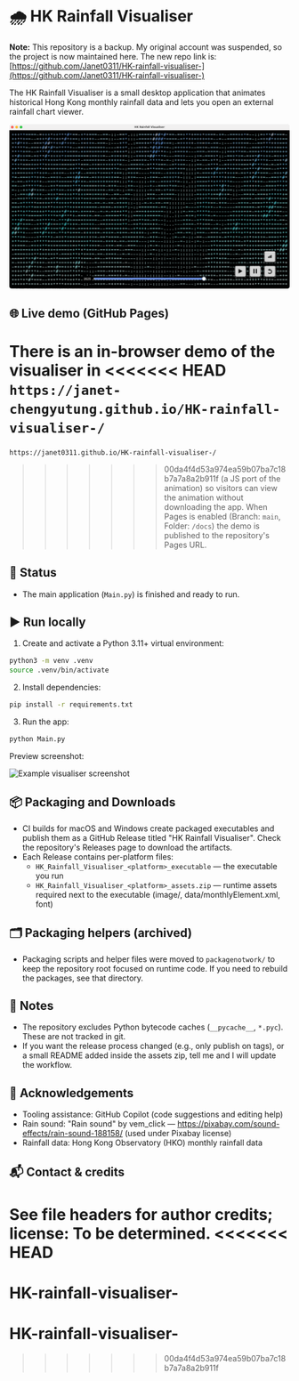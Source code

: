 
# 🌧️ HK Rainfall Visualiser

**Note:** This repository is a backup. My original account was suspended, so the project is now maintained here. The new repo link is: [https://github.com/Janet0311/HK-rainfall-visualiser-](https://github.com/Janet0311/HK-rainfall-visualiser-)

The HK Rainfall Visualiser is a small desktop application that animates historical Hong Kong monthly rainfall data and lets you open an external rainfall chart viewer.

![alt text](image/example.png)

## 🌐 Live demo (GitHub Pages)

There is an in-browser demo of the visualiser in 
<<<<<<< HEAD
`https://janet-chengyutung.github.io/HK-rainfall-visualiser-/`
=======
`https://janet0311.github.io/HK-rainfall-visualiser-/`
>>>>>>> 00da4f4d53a974ea59b07ba7c18b7a7a8a2b911f
 (a JS port of the animation) so visitors can view the animation without downloading the app. When Pages is enabled (Branch: `main`, Folder: `/docs`) the demo is published to the repository's Pages URL.

## 🔄 Status
- The main application (`Main.py`) is finished and ready to run.

## ▶️ Run locally
1. Create and activate a Python 3.11+ virtual environment:

```bash
python3 -m venv .venv
source .venv/bin/activate
```

2. Install dependencies:

```bash
pip install -r requirements.txt
```

3. Run the app:

```bash
python Main.py
```

Preview screenshot:

![Example visualiser screenshot](docs/assets/example.png)


## 📦 Packaging and Downloads
- CI builds for macOS and Windows create packaged executables and publish them as a GitHub Release titled "HK Rainfall Visualiser". Check the repository's Releases page to download the artifacts.
- Each Release contains per-platform files:
  - `HK_Rainfall_Visualiser_<platform>_executable` — the executable you run
  - `HK_Rainfall_Visualiser_<platform>_assets.zip` — runtime assets required next to the executable (image/, data/monthlyElement.xml, font)

## 🗂️ Packaging helpers (archived)
- Packaging scripts and helper files were moved to `packagenotwork/` to keep the repository root focused on runtime code. If you need to rebuild the packages, see that directory.

## 📝 Notes
- The repository excludes Python bytecode caches (`__pycache__`, `*.pyc`). These are not tracked in git.
- If you want the release process changed (e.g., only publish on tags), or a small README added inside the assets zip, tell me and I will update the workflow.

## 🙏 Acknowledgements
- Tooling assistance: GitHub Copilot (code suggestions and editing help)
- Rain sound: "Rain sound" by vem_click — https://pixabay.com/sound-effects/rain-sound-188158/ (used under Pixabay license)
- Rainfall data: Hong Kong Observatory (HKO) monthly rainfall data

## 📬 Contact & credits
See file headers for author credits; license: To be determined.
<<<<<<< HEAD
=======


# HK-rainfall-visualiser-
# HK-rainfall-visualiser-
>>>>>>> 00da4f4d53a974ea59b07ba7c18b7a7a8a2b911f
